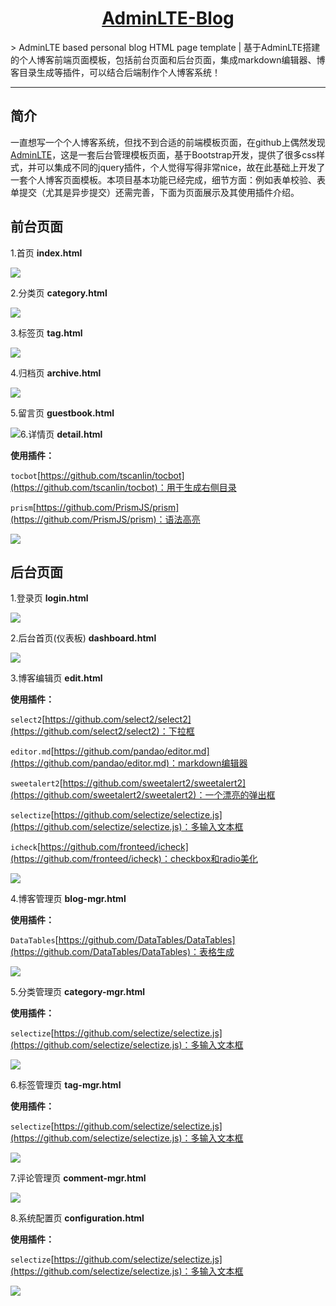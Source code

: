 <h1 align="center"><a href="https://github.com/ZengZhiK/AdminLTE-Blog" target="_blank">AdminLTE-Blog</a></h1>
> AdminLTE based personal blog HTML page template | 基于AdminLTE搭建的个人博客前端页面模板，包括前台页面和后台页面，集成markdown编辑器、博客目录生成等插件，可以结合后端制作个人博客系统！

------

## 简介

一直想写一个个人博客系统，但找不到合适的前端模板页面，在github上偶然发现[AdminLTE](https://github.com/ColorlibHQ/AdminLTE)，这是一套后台管理模板页面，基于Bootstrap开发，提供了很多css样式，并可以集成不同的jquery插件，个人觉得写得非常nice，故在此基础上开发了一套个人博客页面模板。本项目基本功能已经完成，细节方面：例如表单校验、表单提交（尤其是异步提交）还需完善，下面为页面展示及其使用插件介绍。

## 前台页面

1.首页 **index.html**

<img src="https://cdn.jsdelivr.net/gh/ZengZhiK/PicBed/AdminLTE-Blog开源项目/index.png"/>

2.分类页 **category.html**

<img src="https://cdn.jsdelivr.net/gh/ZengZhiK/PicBed/AdminLTE-Blog开源项目/category.png"/>

3.标签页 **tag.html**

<img src="https://cdn.jsdelivr.net/gh/ZengZhiK/PicBed/AdminLTE-Blog开源项目/tag.png"/>

4.归档页 **archive.html**

<img src="https://cdn.jsdelivr.net/gh/ZengZhiK/PicBed/AdminLTE-Blog开源项目/archive.png"/>

5.留言页 **guestbook.html**

<img src="https://cdn.jsdelivr.net/gh/ZengZhiK/PicBed/AdminLTE-Blog开源项目/guestbook.png"/>6.详情页 **detail.html**

**使用插件：**

`tocbot`[https://github.com/tscanlin/tocbot](https://github.com/tscanlin/tocbot)：用于生成右侧目录

`prism`[https://github.com/PrismJS/prism](https://github.com/PrismJS/prism)：语法高亮

<img src="https://cdn.jsdelivr.net/gh/ZengZhiK/PicBed/AdminLTE-Blog开源项目/detail.png"/>

## 后台页面

1.登录页 **login.html**

<img src="https://cdn.jsdelivr.net/gh/ZengZhiK/PicBed/AdminLTE-Blog开源项目/login.png"/>

2.后台首页(仪表板) **dashboard.html**

<img src="https://cdn.jsdelivr.net/gh/ZengZhiK/PicBed/AdminLTE-Blog开源项目/dashboard.png"/>

3.博客编辑页 **edit.html**

**使用插件：**

`select2`[https://github.com/select2/select2](https://github.com/select2/select2)：下拉框

`editor.md`[https://github.com/pandao/editor.md](https://github.com/pandao/editor.md)：markdown编辑器

`sweetalert2`[https://github.com/sweetalert2/sweetalert2](https://github.com/sweetalert2/sweetalert2)：一个漂亮的弹出框

`selectize`[https://github.com/selectize/selectize.js](https://github.com/selectize/selectize.js)：多输入文本框

`icheck`[https://github.com/fronteed/icheck](https://github.com/fronteed/icheck)：checkbox和radio美化

<img src="https://cdn.jsdelivr.net/gh/ZengZhiK/PicBed/AdminLTE-Blog开源项目/edit.png"/>

4.博客管理页 **blog-mgr.html**

**使用插件：**

`DataTables`[https://github.com/DataTables/DataTables](https://github.com/DataTables/DataTables)：表格生成

<img src="https://cdn.jsdelivr.net/gh/ZengZhiK/PicBed/AdminLTE-Blog开源项目/blog-mgr.png"/>

5.分类管理页 **category-mgr.html**

**使用插件：**

`selectize`[https://github.com/selectize/selectize.js](https://github.com/selectize/selectize.js)：多输入文本框

<img src="https://cdn.jsdelivr.net/gh/ZengZhiK/PicBed/AdminLTE-Blog开源项目/category-mgr.png"/>

6.标签管理页 **tag-mgr.html**

**使用插件：**

`selectize`[https://github.com/selectize/selectize.js](https://github.com/selectize/selectize.js)：多输入文本框

<img src="https://cdn.jsdelivr.net/gh/ZengZhiK/PicBed/AdminLTE-Blog开源项目/tag-mgr.png"/>

7.评论管理页 **comment-mgr.html**

<img src="https://cdn.jsdelivr.net/gh/ZengZhiK/PicBed/AdminLTE-Blog开源项目/comment-mgr.png"/>

8.系统配置页 **configuration.html**

**使用插件：**

`selectize`[https://github.com/selectize/selectize.js](https://github.com/selectize/selectize.js)：多输入文本框

<img src="https://cdn.jsdelivr.net/gh/ZengZhiK/PicBed/AdminLTE-Blog开源项目/configuration.png"/>